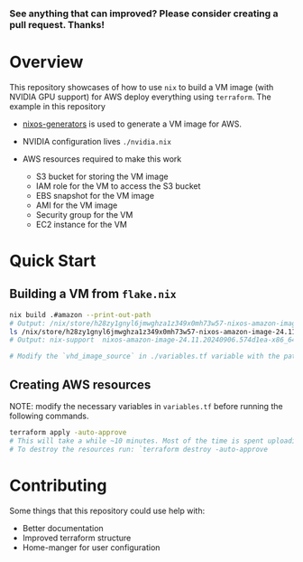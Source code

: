 ### See anything that can improved? Please consider creating a pull request. Thanks!

# Overview

This repository showcases of how to use `nix` to build a VM image (with NVIDIA GPU support) for AWS deploy everything using `terraform`. The example in this repository

- [nixos-generators](https://github.com/nix-community/nixos-generators) is used to generate a VM image for AWS.
- NVIDIA configuration lives `./nvidia.nix`
- AWS resources required to make this work

  - S3 bucket for storing the VM image
  - IAM role for the VM to access the S3 bucket
  - EBS snapshot for the VM image
  - AMI for the VM image
  - Security group for the VM
  - EC2 instance for the VM

# Quick Start

## Building a VM from `flake.nix`

```bash
nix build .#amazon --print-out-path
# Output: /nix/store/h28zy1gnyl6jmwghza1z349x0mh73w57-nixos-amazon-image-24.11.20240906.574d1ea-x86_64-linux
ls /nix/store/h28zy1gnyl6jmwghza1z349x0mh73w57-nixos-amazon-image-24.11.20240906.574d1ea-x86_64-linux
# Output: nix-support  nixos-amazon-image-24.11.20240906.574d1ea-x86_64-linux.vhd

# Modify the `vhd_image_source` in ./variables.tf variable with the path. In my case it's `/nix/store/h28zy1gnyl6jmwghza1z349x0mh73w57-nixos-amazon-image-24.11.20240906.574d1ea-x86_64-linux/nixos-amazon-image-24.11.20240906.574d1ea-x86_64-linux.vhd`
```

## Creating AWS resources

NOTE: modify the necessary variables in `variables.tf` before running the following commands.

```bash
terraform apply -auto-approve
# This will take a while ~10 minutes. Most of the time is spent uploading the VHD to S3 and creating the AMI.
# To destroy the resources run: `terraform destroy -auto-approve
```

# Contributing

Some things that this repository could use help with:

- Better documentation
- Improved terraform structure
- Home-manger for user configuration
